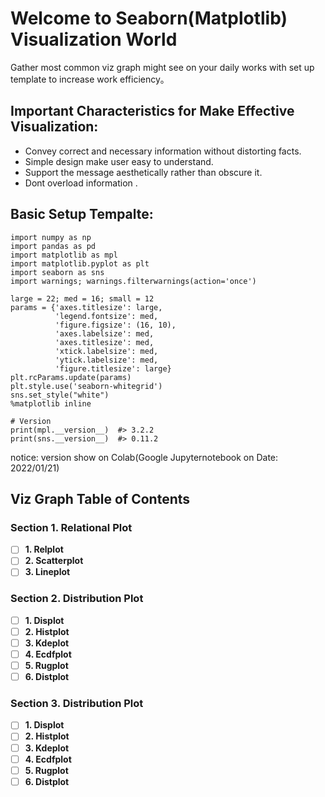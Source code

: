 <!--
 * @Author: BDFD
 * @Date: 2022-01-21 13:17:17
 * @LastEditTime: 2022-01-24 15:27:06
 * @LastEditors: BDFD
 * @Description:
 * @FilePath: \00Seaborn_Common_Visualization\README.md
-->

# Welcome to Seaborn(Matplotlib) Visualization World

Gather most common viz graph might see on your daily works with set up template to increase work efficiency。

## Important Characteristics for Make Effective Visualization:

- Convey correct and necessary information without distorting facts.
- Simple design make user easy to understand.
- Support the message aesthetically rather than obscure it.
- Dont overload information .

## Basic Setup Tempalte:

```
import numpy as np
import pandas as pd
import matplotlib as mpl
import matplotlib.pyplot as plt
import seaborn as sns
import warnings; warnings.filterwarnings(action='once')

large = 22; med = 16; small = 12
params = {'axes.titlesize': large,
          'legend.fontsize': med,
          'figure.figsize': (16, 10),
          'axes.labelsize': med,
          'axes.titlesize': med,
          'xtick.labelsize': med,
          'ytick.labelsize': med,
          'figure.titlesize': large}
plt.rcParams.update(params)
plt.style.use('seaborn-whitegrid')
sns.set_style("white")
%matplotlib inline

# Version
print(mpl.__version__)  #> 3.2.2
print(sns.__version__)  #> 0.11.2
```

notice: version show on Colab(Google Jupyternotebook on Date: 2022/01/21)

## Viz Graph Table of Contents

### Section 1. Relational Plot

- [ ] **1. Relplot**
- [ ] **2. Scatterplot**
- [ ] **3. Lineplot**

### Section 2. Distribution Plot

- [ ] **1. Displot**
- [ ] **2. Histplot**
- [ ] **3. Kdeplot**
- [ ] **4. Ecdfplot**
- [ ] **5. Rugplot**
- [ ] **6. Distplot**

### Section 3. Distribution Plot

- [ ] **1. Displot**
- [ ] **2. Histplot**
- [ ] **3. Kdeplot**
- [ ] **4. Ecdfplot**
- [ ] **5. Rugplot**
- [ ] **6. Distplot**
